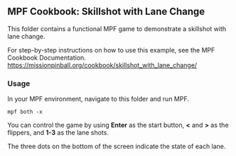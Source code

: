 ## MPF Cookbook: Skillshot with Lane Change

This folder contains a functional MPF game to demonstrate a skillshot with lane change.

For step-by-step instructions on how to use this example, see the MPF Cookbook Documentation.
https://missionpinball.org/cookbook/skillshot_with_lane_change/

### Usage

In your MPF environment, navigate to this folder and run MPF.

```
mpf both -x
```

You can control the game by using **Enter** as the start button, **<** and **>** as
the flippers, and **1-3** as the lane shots.

The three dots on the bottom of the screen indicate the state of each lane.
